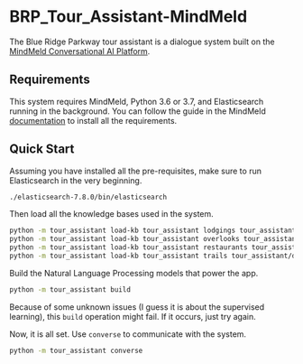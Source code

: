 # BRP_Tour_Assistant-MindMeld

The Blue Ridge Parkway tour assistant is a dialogue system built on the [MindMeld Conversational AI Platform](https://www.mindmeld.com/).

## Requirements

This system requires MindMeld, Python 3.6 or 3.7, and Elasticsearch running in the background.
You can follow the guide in the MindMeld [documentation](https://www.mindmeld.com/docs/userguide/getting_started.html#install-mindmeld) to install all the requirements.

## Quick Start

Assuming you have installed all the pre-requisites, make sure to run Elasticsearch in the very beginning.
```bash
./elasticsearch-7.8.0/bin/elasticsearch
```

Then load all the knowledge bases used in the system.
```bash
python -m tour_assistant load-kb tour_assistant lodgings tour_assistant/data/lodgings.json
python -m tour_assistant load-kb tour_assistant overlooks tour_assistant/data/overlooks.json
python -m tour_assistant load-kb tour_assistant restaurants tour_assistant/data/restaurants.json
python -m tour_assistant load-kb tour_assistant trails tour_assistant/data/trails.json
```

Build the Natural Language Processing models that power the app.
```bash
python -m tour_assistant build
```
Because of some unknown issues (I guess it is about the supervised learning), this `build` operation might fail. If it occurs, just try again.

Now, it is all set. Use `converse` to communicate with the system.
```bash
python -m tour_assistant converse
```
